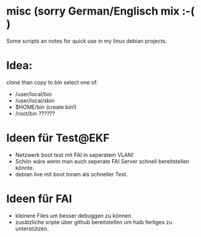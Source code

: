 # misc (sorry German/Englisch mix :-( )

Some scripts an notes for quick use in my linux debian projects. 

# Idea:
clone than copy to bin select one of:
* /user/local/bin
* /user/local/sbin
* $HOME/bin (create bin!)
* /root/bin ??????


# Ideen für Test@EKF
* Netzwerk boot test mit FAI in seperatem VLAN!
* Schön wäre wenn man auch seperate FAI Server schnell bereitstellen könnte.
* debian live mit boot toram als schneller Test. 

# Ideen für FAI
* kleinere Files um besser debuggen zu können.
* zusätzliche sripte über github bereitstellen um halb fertiges zu unterstützen.

